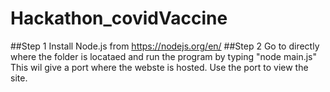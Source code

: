 # Hackathon_covidVaccine
##Step 1 
Install Node.js from https://nodejs.org/en/
##Step 2
Go to directly where the folder is locataed and run the program by typing "node main.js"
This wil give a port where the webste is hosted. Use the port to view the site.
